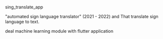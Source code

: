 sing_translate_app

"automated sign language translator" (2021 - 2022) and
  That translate sign language to text.

 deal machine learning module with flutter application

